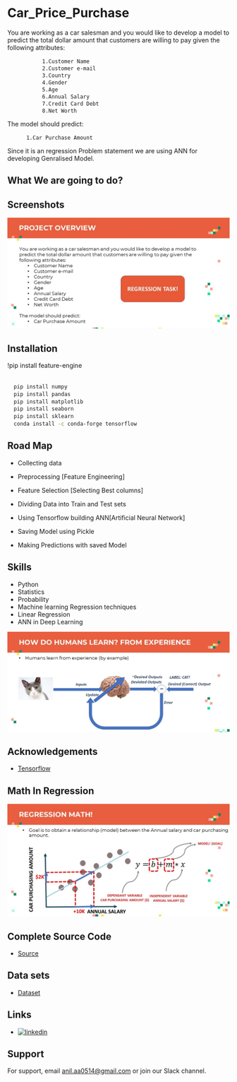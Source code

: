 
# Car_Price_Purchase

You are working as a car salesman and you would like to develop a model to predict the total dollar amount that customers are willing to pay given the following attributes:

               1.Customer Name
               2.Customer e-mail
               3.Country
               4.Gender
               5.Age
               6.Annual Salary
               7.Credit Card Debt
               8.Net Worth



The model should predict:

          1.Car Purchase Amount


Since it is an regression Problem statement we are using ANN for developing Genralised Model.

## What We are going to do?



## Screenshots

![App Screenshot](https://github.com/Anil0205/Car-Price-Using-Neural-Network/blob/main/images/Slide4.jpg?raw=true)
## Installation

!pip install feature-engine

```bash
    
  pip install numpy
  pip install pandas 
  pip install matplotlib
  pip install seaborn 
  pip install sklearn 
  conda install -c conda-forge tensorflow
```
    
## Road Map


- Collecting data 

- Preprocessing [Feature Engineering]

- Feature Selection [Selecting Best columns]

- Dividing Data into Train and Test sets 

- Using Tensorflow building ANN[Artificial Neural Network]

- Saving Model using Pickle 

- Making Predictions with saved Model 

## Skills

- Python
- Statistics
- Probability 
- Machine learning Regression techniques 
- Linear Regression
- ANN in Deep Learning 


![App Screenshot](https://github.com/Anil0205/Car-Price-Using-Neural-Network/blob/main/images/Slide12.jpg?raw=true)

## Acknowledgements

 - [Tensorflow](https://www.tensorflow.org/)
 


 
## Math In Regression

![App Screenshot](https://github.com/Anil0205/Car-Price-Using-Neural-Network/blob/main/images/Slide6.jpg?raw=true)
## Complete Source Code

- [Source](https://github.com/Anil0205/Car-Price-Using-Neural-Network)

## Data sets

-  [Dataset](https://github.com/Anil0205/Car-Price-Using-Neural-Network/blob/main/Car_Purchasing_Data.csv)
## Links 

- [![linkedin](https://img.shields.io/badge/linkedin-0A66C2?style=for-the-badge&logo=linkedin&logoColor=white)](https://www.linkedin.com/in/anil-abberaboina-894720243/)
## Support

For support, email anil.aa0514@gmail.com or join our Slack channel.

